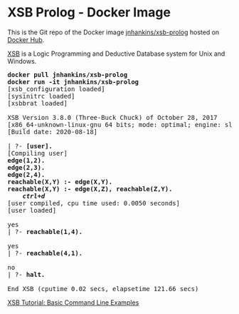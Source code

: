 # XSB Prolog - Docker Image

This is the Git repo of the Docker image [jnhankins/xsb-prolog](https://hub.docker.com/r/jnhankins/xsb-prolog) hosted on [Docker Hub](https://hub.docker.com/). 

[XSB](http://xsb.sourceforge.net/) is a Logic Programming and Deductive Database system for Unix and Windows.

<pre>
<b>docker pull jnhankins/xsb-prolog</b>
<b>docker run -it jnhankins/xsb-prolog</b>
[xsb_configuration loaded]
[sysinitrc loaded]
[xsbbrat loaded]

XSB Version 3.8.0 (Three-Buck Chuck) of October 28, 2017
[x86_64-unknown-linux-gnu 64 bits; mode: optimal; engine: slg-wam; scheduling: local]
[Build date: 2020-08-18]

| ?- <b>[user].</b>
[Compiling user]
<b>edge(1,2).
edge(2,3).
edge(2,4).
reachable(X,Y) :- edge(X,Y).
reachable(X,Y) :- edge(X,Z), reachable(Z,Y).
    <i>ctrl+d</i></b>
[user compiled, cpu time used: 0.0050 seconds]
[user loaded]

yes
| ?- <b>reachable(1,4).</b>

yes
| ?- <b>reachable(4,1).</b>

no
| ?- <b>halt.</b>

End XSB (cputime 0.02 secs, elapsetime 121.66 secs)
</pre>

[XSB Tutorial: Basic Command Line Examples](https://www.isi.edu/~argos/matthew/xsb_command_line_tutorial.html)
